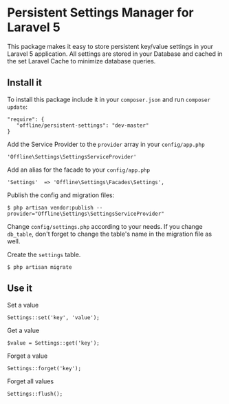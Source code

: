 # Persistent Settings Manager for Laravel 5

This package makes it easy to store persistent key/value settings in your Laravel 5 application. All settings are 
stored in your Database and cached in the set Laravel Cache to minimize database queries.

## Install it
To install this package include it in your `composer.json` and run `composer update`:

    "require": {
       "offline/persistent-settings": "dev-master"
    }
     
Add the Service Provider to the `provider` array in your `config/app.php`

    'Offline\Settings\SettingsServiceProvider'
    
Add an alias for the facade to your `config/app.php`

    'Settings'  => 'Offline\Settings\Facades\Settings',

Publish the config and migration files:

    $ php artisan vendor:publish --provider="Offline\Settings\SettingsServiceProvider"
    
Change `config/settings.php` according to your needs. If you change `db_table`, don't forget to change the table's name
in the migration file as well.
    
Create the `settings` table. 

    $ php artisan migrate
    


## Use it

Set a value

    Settings::set('key', 'value');
    
Get a value

    $value = Settings::get('key');
    
Forget a value

    Settings::forget('key');

Forget all values

    Settings::flush();
    
